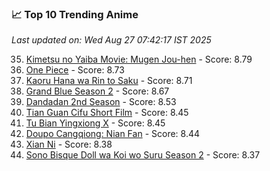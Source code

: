 ### 📈 Top 10 Trending Anime

*Last updated on: Wed Aug 27 07:42:17 IST 2025*

35. [Kimetsu no Yaiba Movie: Mugen Jou-hen](https://myanimelist.net/anime/59192) - Score: 8.79
52. [One Piece](https://myanimelist.net/anime/21) - Score: 8.73
59. [Kaoru Hana wa Rin to Saku](https://myanimelist.net/anime/59845) - Score: 8.71
72. [Grand Blue Season 2](https://myanimelist.net/anime/59986) - Score: 8.67
135. [Dandadan 2nd Season](https://myanimelist.net/anime/60543) - Score: 8.53
174. [Tian Guan Cifu Short Film](https://myanimelist.net/anime/60988) - Score: 8.45
175. [Tu Bian Yingxiong X](https://myanimelist.net/anime/53447) - Score: 8.45
180. [Doupo Cangqiong: Nian Fan](https://myanimelist.net/anime/51039) - Score: 8.44
218. [Xian Ni](https://myanimelist.net/anime/55809) - Score: 8.38
233. [Sono Bisque Doll wa Koi wo Suru Season 2](https://myanimelist.net/anime/53065) - Score: 8.37
